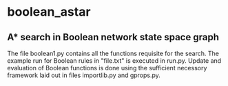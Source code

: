 # boolean_astar

## A* search in Boolean network state space graph

The file boolean1.py contains all the functions requisite for the search. The example run for Boolean rules in "file.txt" is executed in run.py.
Update and evaluation of Boolean functions is done using the sufficient necessory framework laid out in files importlib.py and gprops.py.
